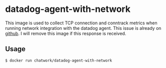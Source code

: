 # datadog-agent-with-network

This image is used to collect TCP connection and conntrack metrics when running network integration with the datadog agent.
This issue is already on [github](https://github.com/DataDog/datadog-agent/issues/4370). I will remove this image if this response is received.

## Usage

```
$ docker run chatwork/datadog-agent-with-network
```
